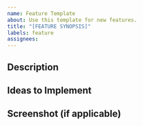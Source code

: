 ```yaml
---
name: Feature Template
about: Use this template for new features.
title: "[FEATURE SYNOPSIS]"
labels: feature
assignees:
---
```

## Description
<!-- A brief description of the feature, and any linked issues -->

## Ideas to Implement
<!-- If you have some sort of idea of how the feature can be implemented, list them here -->

## Screenshot (if applicable)
<!-- Any supporting screenshots, like mockups or diagrams -->
